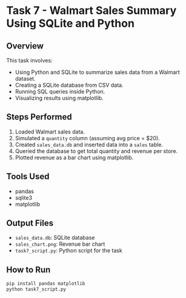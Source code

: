 
# Task 7 - Walmart Sales Summary Using SQLite and Python

## Overview

This task involves:
- Using Python and SQLite to summarize sales data from a Walmart dataset.
- Creating a SQLite database from CSV data.
- Running SQL queries inside Python.
- Visualizing results using matplotlib.

## Steps Performed
1. Loaded Walmart sales data.
2. Simulated a `quantity` column (assuming avg price = $20).
3. Created `sales_data.db` and inserted data into a `sales` table.
4. Queried the database to get total quantity and revenue per store.
5. Plotted revenue as a bar chart using matplotlib.

## Tools Used
- pandas
- sqlite3
- matplotlib

## Output Files
- `sales_data.db`: SQLite database
- `sales_chart.png`: Revenue bar chart
- `task7_script.py`: Python script for the task

## How to Run
```bash
pip install pandas matplotlib
python task7_script.py
```
